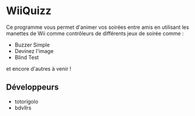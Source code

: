 # WiiQuizz

Ce programme vous permet d'animer vos soirées entre amis en utilisant les manettes de Wii comme 
contrôleurs de différents jeux de soirée comme :

- Buzzer Simple
- Devinez l'image
- Blind Test

et encore d'autres à venir !

## Développeurs

- totorigolo
- bdvllrs
